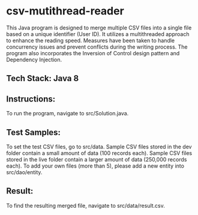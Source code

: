 # csv-mutithread-reader


This Java program is designed to merge multiple CSV files into a single file based on a unique identifier (User ID). It utilizes a multithreaded approach to enhance the reading speed. Measures have been taken to handle concurrency issues and prevent conflicts during the writing process. The program also incorporates the Inversion of Control design pattern and Dependency Injection.

## Tech Stack: Java 8

## Instructions:
  To run the program, navigate to src/Solution.java.
  
## Test Samples:
  To set the test CSV files, go to src/data.
  Sample CSV files stored in the dev folder contain a small amount of data (100 records each).
  Sample CSV files stored in the live folder contain a larger amount of data (250,000 records each).
  To add your own files (more than 5), please add a new entity into src/dao/entity.
  

## Result: 
To find the resulting merged file, navigate to src/data/result.csv.
